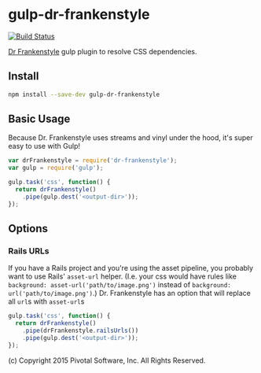 # gulp-dr-frankenstyle

[![Build Status](https://travis-ci.org/pivotal-cf/dr-frankenstyle.svg)](https://travis-ci.org/pivotal-cf/dr-frankenstyle)

[Dr Frankenstyle](https://www.npmjs.com/package/dr-frankenstyle) gulp plugin to resolve CSS dependencies. 

## Install

```sh
npm install --save-dev gulp-dr-frankenstyle
```

## Basic Usage

Because Dr. Frankenstyle uses streams and vinyl under the hood, it's super easy to use with Gulp!

```js
var drFrankenstyle = require('dr-frankenstyle');
var gulp = require('gulp');

gulp.task('css', function() {
  return drFrankenstyle()
    .pipe(gulp.dest('<output-dir>'));
});
```

## Options

### Rails URLs

If you have a Rails project and you're using the asset pipeline, you probably want to use Rails' `asset-url` helper.
(I.e. your css would have rules like `background: asset-url('path/to/image.png')` instead of `background: url('path/to/image.png')`.)
Dr. Frankenstyle has an option that will replace all `url`s with `asset-url`s

```js
gulp.task('css', function() {
  return drFrankenstyle()
    .pipe(drFrankenstyle.railsUrls())
    .pipe(gulp.dest('<output-dir>'));
});
```

(c) Copyright 2015 Pivotal Software, Inc. All Rights Reserved.
